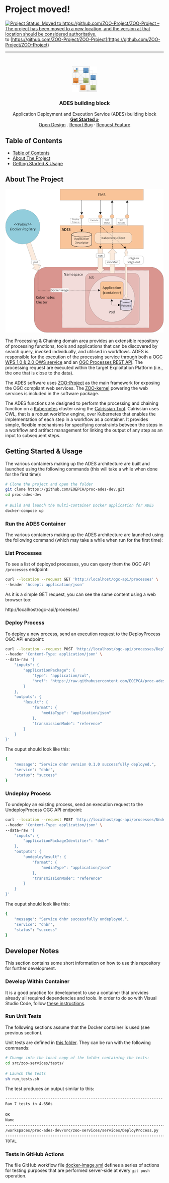 # Project moved!

[![Project Status: Moved to https://github.com/ZOO-Project/ZOO-Project – The project has been moved to a new location, and the version at that location should be considered authoritative.](https://www.repostatus.org/badges/latest/moved.svg)](https://www.repostatus.org/#moved) to [https://github.com/ZOO-Project/ZOO-Project](https://github.com/ZOO-Project/ZOO-Project)

<hr>

<!-- PROJECT LOGO -->
<br />
<p align="center">
  <a href="https://github.com/EOEPCA/proc-ades">
    <img src="https://raw.githubusercontent.com/EOEPCA/proc-ades/master/images/logo.png" alt="Logo" width="80" height="80">
  </a>

  <h3 align="center">ADES building block</h3>

  <p align="center">
    Application Deployment and Execution Service (ADES) building block
    <br />
    <a href="https://github.com/EOEPCA/proc-ades/wiki"><strong>Get Started »</strong></a>
    <br />
    <a href="https://eoepca.github.io/proc-ades/master/">Open Design</a>
    .
    <a href="https://github.com/EOEPCA/proc-ades/issues">Report Bug</a>
    ·
    <a href="https://github.com/EOEPCA/proc-ades/issues">Request Feature</a>
  </p>
</p>

<!-- TABLE OF CONTENTS -->
## Table of Contents

- [Table of Contents](#table-of-contents)
- [About The Project](#about-the-project)
- [Getting Started & Usage](#getting-started--usage)

<!-- ABOUT THE PROJECT -->
## About The Project

[![Product Name Screen Shot](https://raw.githubusercontent.com/EOEPCA/proc-ades/master/images/screenshot.png)](https://github.com/EOEPCA/)

The Processing & Chaining domain area provides an extensible repository of processing functions, tools and applications that can be discovered by search query, invoked individually, and utilised in workflows. ADES is responsible for the execution of the processing service through both a [OGC WPS 1.0 & 2.0 OWS service](https://www.ogc.org/standards/wps) and an [OGC Processes REST API](https://github.com/opengeospatial/wps-rest-binding). The processing request are executed within the target Exploitation Platform (i.e., the one that is close to the data).

The ADES software uses [ZOO-Project](http://zoo-project.org/) as the main framework for exposing the OGC compliant web services. The [ZOO-kernel](http://zoo-project.org/docs/kernel/) powering the web services is included in the software package.

The ADES functions are designed to perform the processing and chaining function on a [Kubernetes](https://kubernetes.io) cluster using the [Calrissian Tool](https://github.com/Duke-GCB/calrissian). Calrissian uses CWL, that is a robust workflow engine, over Kubernetes that enables the implementation of each step in a workflow as a container. It provides simple, flexible mechanisms for specifying constraints between the steps in a workflow and artifact management for linking the output of any step as an input to subsequent steps.

<!-- GETTING STARTED -->
## Getting Started & Usage

The various containers making up the ADES architecture are built and launched using the following commands (this will take a while when done for the first time):

```bash
# Clone the project and open the folder
git clone https://github.com/EOEPCA/proc-ades-dev.git
cd proc-ades-dev

# Build and launch the multi-container Docker application for ADES
docker-compose up
```

### Run the ADES Container

The various containers making up the ADES architecture are launched using the following command (which may take a while when run for the first time):


### List Processes

To see a list of deployed processes, you can query them the OGC API `/processes` endpoint:

```bash
curl --location --request GET 'http://localhost/ogc-api/processes' \
--header 'Accept: application/json'
```

As it is a simple GET request, you can see the same content using a web browser too:

http://localhost/ogc-api/processes/


### Deploy Process

To deploy a new process, send an execution request to the DeployProcess OGC API endpoint:

```bash
curl --location --request POST 'http://localhost/ogc-api/processes/DeployProcess' \
--header 'Content-Type: application/json' \
--data-raw '{
    "inputs": {
        "applicationPackage": {
            "type": "application/cwl",
            "href": "https://raw.githubusercontent.com/EOEPCA/proc-ades/develop/test/sample_apps/dNBR/dNBR.cwl#dnbr"
        }
    },
    "outputs": {
        "Result": {
            "format": {
                "mediaType": "application/json"
            },
            "transmissionMode": "reference"
        }
    }
}'
```
The ouput should look like this:

```bash
{
    "message": "Service dnbr version 0.1.0 successfully deployed.",
    "service": "dnbr",
    "status": "success"
}
```


### Undeploy Process

To undeploy an existing process, send an execution request to the UndeployProcess OGC API endpoint:

```bash
curl --location --request POST 'http://localhost/ogc-api/processes/UndeployProcess' \
--header 'Content-Type: application/json' \
--data-raw '{
    "inputs": {
        "applicationPackageIdentifier": "dnbr" 
    },
    "outputs": {
        "undeployResult": {
            "format": {
                "mediaType": "application/json"
            },
            "transmissionMode": "reference"
        }
    }
}'
```

The ouput should look like this:

```bash
{
    "message": "Service dnbr successfully undeployed.",
    "service": "dnbr",
    "status": "success"
}
```

<!-- DEVELOPER NOTES -->
## Developer Notes

This section contains some short information on how to use this repository for further development.


### Develop Within Container

It is a good practice for development to use a container that provides already all required dependencies and tools. In order to do so with Visual Studio Code, follow [these instructions](https://github.com/EOEPCA/proc-ades-dev/blob/develop/.devcontainer/README.MD).


### Run Unit Tests

The following sections assume that the Docker container is used (see previous section).

Unit tests are defined in [this folder](src/zoo-services/tests/). They can be run with the following commands:

```bash
# Change into the local copy of the folder containing the tests:
cd src/zoo-services/tests/

# Launch the tests
sh run_tests.sh
```

The test produces an output similar to this:

```txt
----------------------------------------------------------------------
Ran 7 tests in 4.656s

OK
Name                                                                   Stmts   Miss  Cover   Missing
----------------------------------------------------------------------------------------------------
/workspaces/proc-ades-dev/src/zoo-services/services/DeployProcess.py     118     18    85%   14, 17, 41, 103, 110, 117, 144-167, 189, 215-216
----------------------------------------------------------------------------------------------------
TOTAL                                                                    118     18    85%
```


### Tests in GitHub Actions

The file GitHub workflow file [docker-image.yml](.github/workflows/docker-image.yml) defines a series of actions for testing purposes that are performed server-side at every `git push` operation.

